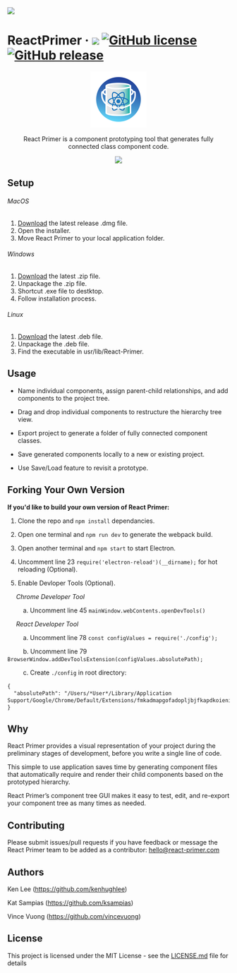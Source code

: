 
<img src="[[https://github.com/ReactPrimer/ReactPrimer/releases](https://img.shields.io/github/release/qubyte/rubidium/all.svg)]()">


# ReactPrimer &middot; <img src="https://travis-ci.org/kenhughlee/ReactPrimer.svg?branch=master">   [![GitHub license](https://img.shields.io/badge/license-MIT-blue.svg)](https://github.com/ReactPrimer/ReactPrimer/blob/master/LICENSE.md) [![GitHub release](https://img.shields.io/github/release/qubyte/rubidium.svg)](https://github.com/ReactPrimer/ReactPrimer/releases/tag/1.0.0)

<p align="center"><img src="/assets/icons/png/128x128.png"></p>

<p align="center">React Primer is a component prototyping tool that generates fully connected class component code.</p>
<p align="center">
<img src="/assets/demo/demo_15mb.gif"/>
</p>

## Setup

###### MacOS

1. [Download](https://github.com/ReactPrimer/ReactPrimer/releases/download/1.0.0/ReactPrimer.dmg) the latest release .dmg file.
2. Open the installer.
3. Move React Primer to your local application folder.

###### Windows
1. [Download](https://github.com/ReactPrimer/ReactPrimer/releases/download/1.0.0/ReactPrimer-win32-x64.zip) the latest .zip file.  
2. Unpackage the .zip file.
3. Shortcut .exe file to destktop.
3. Follow installation process.

###### Linux
1. [Download](https://github.com/ReactPrimer/ReactPrimer/releases/download/1.0.0/React-Primer_1.0.0_amd64.deb) the latest .deb file.  
2. Unpackage the .deb file. 
3. Find the executable in usr/lib/React-Primer.

## Usage

* Name individual components, assign parent-child relationships, and add components to the project tree.

* Drag and drop individual components to restructure the hierarchy tree view.

* Export project to generate a folder of fully connected component classes.

* Save generated components locally to a new or existing project.

* Use Save/Load feature to revisit a prototype.

## Forking Your Own Version
**If you'd like to build your own version of React Primer:**

1. Clone the repo and `npm install` dependancies.

2. Open one terminal and `npm run dev` to generate the webpack build.

3. Open another terminal and `npm start` to start Electron.

4. Uncomment line 23 `require('electron-reload')(__dirname);` for hot reloading (Optional).

3. Enable Devloper Tools (Optional).

&nbsp;&nbsp;&nbsp;&nbsp; *Chrome Developer Tool*

&nbsp;&nbsp;&nbsp;&nbsp;&nbsp;&nbsp;&nbsp;&nbsp; a. Uncomment line 45 `mainWindow.webContents.openDevTools()`

&nbsp;&nbsp;&nbsp;&nbsp; *React Developer Tool*

&nbsp;&nbsp;&nbsp;&nbsp;&nbsp;&nbsp;&nbsp;&nbsp; a. Uncomment line 78 `const configValues = require('./config');`

&nbsp;&nbsp;&nbsp;&nbsp;&nbsp;&nbsp;&nbsp;&nbsp; b. Uncomment line 79 `BrowserWindow.addDevToolsExtension(configValues.absolutePath);`

&nbsp;&nbsp;&nbsp;&nbsp;&nbsp;&nbsp;&nbsp;&nbsp; c. Create `./config` in root directory:

```
{
  "absolutePath": "/Users/*User*/Library/Application Support/Google/Chrome/Default/Extensions/fmkadmapgofadopljbjfkapdkoienihi/2.5.2_0"
}
```

## Why

React Primer provides a visual representation of your project during the preliminary stages of development, before you write a single line of code.

This simple to use application saves time by generating component files that automatically require and render their child components based on the prototyped hierarchy.

React Primer’s component tree GUI makes it easy to test, edit, and re-export your component tree as many times as needed.


## Contributing


Please submit issues/pull requests if you have feedback or message the React Primer team to be added as a contributor: hello@react-primer.com


## Authors

Ken Lee (https://github.com/kenhughlee)

Kat Sampias (https://github.com/ksampias)

Vince Vuong (https://github.com/vincevuong)

## License

This project is licensed under the MIT License - see the [LICENSE.md](LICENSE.md) file for details
